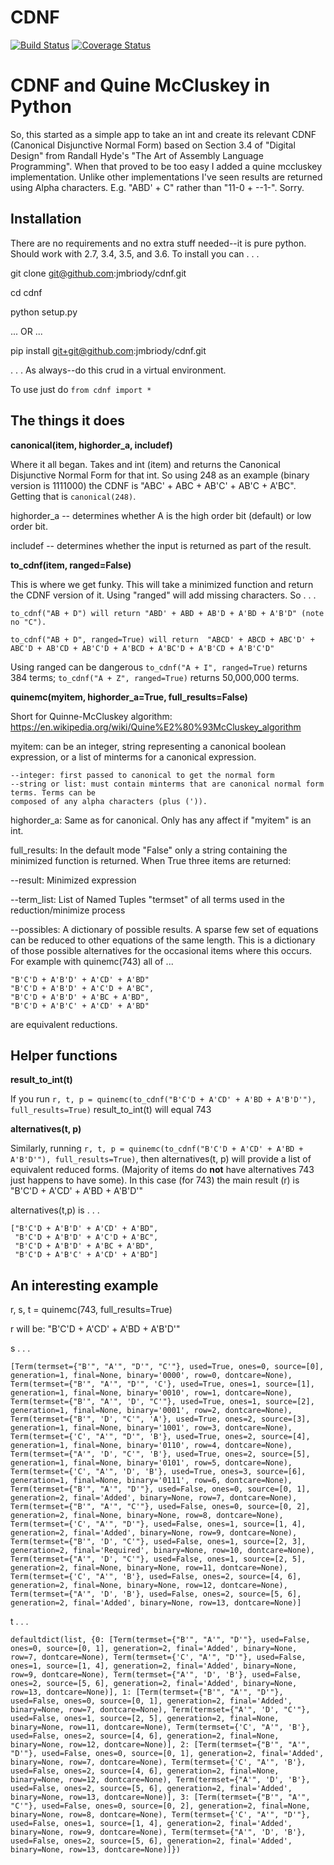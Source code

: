 # CDNF

[![Build Status](https://travis-ci.org/jmbriody/cdnf.svg?branch=master)](https://travis-ci.org/jmbriody/cdnf)
[![Coverage Status](https://coveralls.io/repos/github/jmbriody/cdnf/badge.svg?branch=master)](https://coveralls.io/github/jmbriody/cdnf?branch=master)

# CDNF and Quine McCluskey in Python
So, this started as a simple app to take an int and create its relevant CDNF (Canonical Disjunctive Normal Form) based on Section 3.4 of "Digital Design" from Randall Hyde's "The Art of Assembly Language Programming". When that proved to be too easy I added a quine mccluskey implementation. Unlike other implementations I've seen results are returned using Alpha characters. E.g. "ABD' + C" rather than "11-0 + --1-". Sorry.

## Installation
There are no requirements and no extra stuff needed--it is pure python. Should work with 2.7, 3.4, 3.5, and 3.6. To install you can . . .

git clone git@github.com:jmbriody/cdnf.git

cd cdnf

python setup.py

... OR ... 

pip install git+git@github.com:jmbriody/cdnf.git

. . . As always--do this crud in a virtual environment. 

To use just do `from cdnf import *`

## The things it does
**canonical(item, highorder_a, includef)**

Where it all began. Takes and int (item) and returns the Canonical Disjunctive Normal Form for that int. So using 248 as an example (binary version is 1111000) the CDNF is "ABC' + ABC + AB'C' + AB'C + A'BC". Getting that is `canonical(248)`.

highorder_a -- determines whether A is the high order bit (default) or low order bit.

includef -- determines whether the input is returned as part of the result. 

**to_cdnf(item, ranged=False)**

This is where we get funky. This will take a minimized function and return the CDNF version of it. Using "ranged" will add missing characters. So . . .

    to_cdnf("AB + D") will return "ABD' + ABD + AB'D + A'BD + A'B'D" (note no "C").

    to_cdnf("AB + D", ranged=True) will return  "ABCD' + ABCD + ABC'D' + ABC'D + AB'CD + AB'C'D + A'BCD + A'BC'D + A'B'CD + A'B'C'D"

Using ranged can be dangerous `to_cdnf("A + I", ranged=True)` returns 384 terms; `to_cdnf("A + Z", ranged=True)` returns 50,000,000 terms. 

**quinemc(myitem, highorder_a=True, full_results=False)**

Short for Quinne-McCluskey algorithm:
    https://en.wikipedia.org/wiki/Quine%E2%80%93McCluskey_algorithm

myitem: can be an integer, string representing a canonical boolean expression, or a list of minterms for a canonical expression.

    --integer: first passed to canonical to get the normal form
    --string or list: must contain minterms that are canonical normal form terms. Terms can be
    composed of any alpha characters (plus (')).

highorder_a: Same as for canonical. Only has any affect if "myitem" is an int.

full_results: In the default mode "False" only a string containing the minimized function is returned. When True three items are returned:

--result: Minimized expression

--term_list: List of Named Tuples "termset" of all terms used in the reduction/minimize process

--possibles: A dictionary of possible results. A sparse few set of equations can be reduced to
    other equations of the same length. This is a dictionary of those possible alternatives for the
    occasional items where this occurs. For example with quinemc(743) all of ...
    
    "B'C'D + A'B'D' + A'CD' + A'BD"
    "B'C'D + A'B'D' + A'C'D + A'BC",
    "B'C'D + A'B'D' + A'BC + A'BD",
    "B'C'D + A'B'C' + A'CD' + A'BD"
    
are equivalent reductions.

## Helper functions
**result_to_int(t)**

If you run `r, t, p = quinemc(to_cdnf("B'C'D + A'CD' + A'BD + A'B'D'"), full_results=True)` result_to_int(t) will equal 743

**alternatives(t, p)**

Similarly, running `r, t, p = quinemc(to_cdnf("B'C'D + A'CD' + A'BD + A'B'D'"), full_results=True)`, then alternatives(t, p) will provide a list of equivalent reduced forms. (Majority of items do **not** have alternatives 743 just happens to have some). In this case (for 743) the main result (r) is "B'C'D + A'CD' + A'BD + A'B'D'" 

alternatives(t,p) is . . .

    ["B'C'D + A'B'D' + A'CD' + A'BD",
     "B'C'D + A'B'D' + A'C'D + A'BC",
     "B'C'D + A'B'D' + A'BC + A'BD",
     "B'C'D + A'B'C' + A'CD' + A'BD"]


## An interesting example
r, s, t = quinemc(743, full_results=True)

r will be: "B'C'D + A'CD' + A'BD + A'B'D'"

s . . .

`
[Term(termset={"B'", "A'", "D'", "C'"}, used=True, ones=0, source=[0], generation=1, final=None, binary='0000', row=0, dontcare=None),
 Term(termset={"B'", "A'", "D'", 'C'}, used=True, ones=1, source=[1], generation=1, final=None, binary='0010', row=1, dontcare=None),
 Term(termset={"B'", "A'", 'D', "C'"}, used=True, ones=1, source=[2], generation=1, final=None, binary='0001', row=2, dontcare=None),
 Term(termset={"B'", 'D', "C'", 'A'}, used=True, ones=2, source=[3], generation=1, final=None, binary='1001', row=3, dontcare=None),
 Term(termset={'C', "A'", "D'", 'B'}, used=True, ones=2, source=[4], generation=1, final=None, binary='0110', row=4, dontcare=None),
 Term(termset={"A'", 'D', "C'", 'B'}, used=True, ones=2, source=[5], generation=1, final=None, binary='0101', row=5, dontcare=None),
 Term(termset={'C', "A'", 'D', 'B'}, used=True, ones=3, source=[6], generation=1, final=None, binary='0111', row=6, dontcare=None),
 Term(termset={"B'", "A'", "D'"}, used=False, ones=0, source=[0, 1], generation=2, final='Added', binary=None, row=7, dontcare=None),
 Term(termset={"B'", "A'", "C'"}, used=False, ones=0, source=[0, 2], generation=2, final=None, binary=None, row=8, dontcare=None),
 Term(termset={'C', "A'", "D'"}, used=False, ones=1, source=[1, 4], generation=2, final='Added', binary=None, row=9, dontcare=None),
 Term(termset={"B'", 'D', "C'"}, used=False, ones=1, source=[2, 3], generation=2, final='Required', binary=None, row=10, dontcare=None),
 Term(termset={"A'", 'D', "C'"}, used=False, ones=1, source=[2, 5], generation=2, final=None, binary=None, row=11, dontcare=None),
 Term(termset={'C', "A'", 'B'}, used=False, ones=2, source=[4, 6], generation=2, final=None, binary=None, row=12, dontcare=None),
 Term(termset={"A'", 'D', 'B'}, used=False, ones=2, source=[5, 6], generation=2, final='Added', binary=None, row=13, dontcare=None)]
`

t . . .

`
defaultdict(list,
            {0: [Term(termset={"B'", "A'", "D'"}, used=False, ones=0, source=[0, 1], generation=2, final='Added', binary=None, row=7, dontcare=None),
              Term(termset={'C', "A'", "D'"}, used=False, ones=1, source=[1, 4], generation=2, final='Added', binary=None, row=9, dontcare=None),
              Term(termset={"A'", 'D', 'B'}, used=False, ones=2, source=[5, 6], generation=2, final='Added', binary=None, row=13, dontcare=None)],
             1: [Term(termset={"B'", "A'", "D'"}, used=False, ones=0, source=[0, 1], generation=2, final='Added', binary=None, row=7, dontcare=None),
              Term(termset={"A'", 'D', "C'"}, used=False, ones=1, source=[2, 5], generation=2, final=None, binary=None, row=11, dontcare=None),
              Term(termset={'C', "A'", 'B'}, used=False, ones=2, source=[4, 6], generation=2, final=None, binary=None, row=12, dontcare=None)],
             2: [Term(termset={"B'", "A'", "D'"}, used=False, ones=0, source=[0, 1], generation=2, final='Added', binary=None, row=7, dontcare=None),
              Term(termset={'C', "A'", 'B'}, used=False, ones=2, source=[4, 6], generation=2, final=None, binary=None, row=12, dontcare=None),
              Term(termset={"A'", 'D', 'B'}, used=False, ones=2, source=[5, 6], generation=2, final='Added', binary=None, row=13, dontcare=None)],
             3: [Term(termset={"B'", "A'", "C'"}, used=False, ones=0, source=[0, 2], generation=2, final=None, binary=None, row=8, dontcare=None),
              Term(termset={'C', "A'", "D'"}, used=False, ones=1, source=[1, 4], generation=2, final='Added', binary=None, row=9, dontcare=None),
              Term(termset={"A'", 'D', 'B'}, used=False, ones=2, source=[5, 6], generation=2, final='Added', binary=None, row=13, dontcare=None)]})
`


